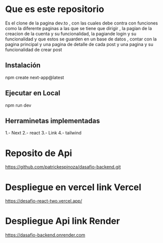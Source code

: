 # Que es este repositorio

Es el clone de la pagina dev.to , con las cuales debe contra con funciones como la diferente paginas a las que se tiene que dirigir , la pagian de la creacion de la cuenta y su funcionalidad, la pagiande login y su funcionalidad y que estos se guarden en un base de datos , contar con la pagina principal y una pagina de detalle de cada post y una pagina y su funcionalidad de crear post

## Instalación

npm create next-app@latest

## Ejecutar en Local

npm run dev

## Herraminetas implementadas

1.- Next
2.- react
3.- Link
4.- tailwind

# Reposito de Api

https://github.com/patrickespinoza/dasafio-backend.git

# Despliegue en vercel link Vercel

https://desafio-react-two.vercel.app/

# Despliegue Api link Render

https://dasafio-backend.onrender.com
